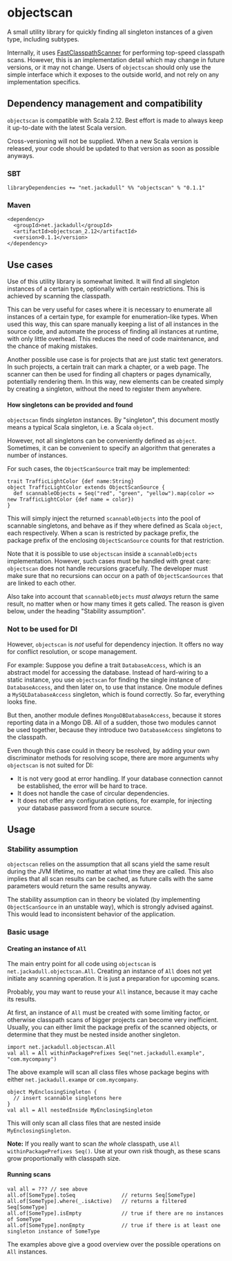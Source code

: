 # objectscan

A small utility library for quickly finding all singleton instances of a given type, including subtypes.

Internally, it uses [FastClasspathScanner](https://github.com/lukehutch/fast-classpath-scanner) for performing top-speed classpath scans.
However, this is an implementation detail which may change in future versions, or it may not change.
Users of `objectscan` should only use the simple interface which it exposes to the outside world, and not rely on any implementation specifics.

## Dependency management and compatibility

`objectscan` is compatible with Scala 2.12.
Best effort is made to always keep it up-to-date with the latest Scala version.

Cross-versioning will not be supplied.
When a new Scala version is released, your code should be updated to that version as soon as possible anyways.

### SBT

    libraryDependencies += "net.jackadull" %% "objectscan" % "0.1.1"

### Maven

    <dependency>
      <groupId>net.jackadull</groupId>
      <artifactId>objectscan_2.12</artifactId>
      <version>0.1.1</version>
    </dependency>

## Use cases

Use of this utility library is somewhat limited.
It will find all singleton instances of a certain type, optionally with certain restrictions.
This is achieved by scanning the classpath.

This can be very useful for cases where it is necessary to enumerate all instances of a certain type, for example for enumeration-like types.
When used this way, this can spare manually keeping a list of all instances in the source code, and automate the process of finding all instances at runtime, with only little overhead.
This reduces the need of code maintenance, and the chance of making mistakes.

Another possible use case is for projects that are just static text generators.
In such projects, a certain trait can mark a chapter, or a web page.
The scanner can then be used for finding all chapters or pages dynamically, potentially rendering them.
In this way, new elements can be created simply by creating a singleton, without the need to register them anywhere.

#### How singletons can be provided and found

`objectscan` finds _singleton_ instances.
By "singleton", this document mostly means a typical Scala singleton, i.e. a Scala `object`.

However, not all singletons can be conveniently defined as `object`.
Sometimes, it can be convenient to specify an algorithm that generates a number of instances.

For such cases, the `ObjectScanSource` trait may be implemented:

    trait TrafficLightColor {def name:String}
    object TrafficLightColor extends ObjectScanSource {
      def scannableObjects = Seq("red", "green", "yellow").map(color => new TrafficLightColor {def name = color})
    }

This will simply inject the returned `scannableObjects` into the pool of scannable singletons, and behave as if they where defined as Scala `object`, each respectively.
When a scan is restricted by package prefix, the package prefix of the enclosing `ObjectScanSource` counts for that restriction.

Note that it is possible to use `objectscan` inside a `scannableObjects` implementation.
However, such cases must be handled with great care:
`objectscan` does not handle recursions gracefully.
The developer must make sure that no recursions can occur on a path of `ObjectScanSources` that are linked to each other.

Also take into account that `scannableObjects` _must always_ return the same result, no matter when or how many times it gets called.
The reason is given below, under the heading "Stability assumption".

### Not to be used for DI

However, `objectscan` is _not_ useful for dependency injection.
It offers no way for conflict resolution, or scope management.

For example:
Suppose you define a trait `DatabaseAccess`, which is an abstract model for accessing the database.
Instead of hard-wiring to a static instance, you use `objectscan` for finding the single instance of `DatabaseAccess`, and then later on, to use that instance.
One module defines a `MySQLDatabaseAccess` singleton, which is found correctly.
So far, everything looks fine.

But then, another module defines `MongoDBDatabaseAccess`, because it stores reporting data in a Mongo DB.
All of a sudden, those two modules cannot be used together, because they introduce two `DatabaseAccess` singletons to the classpath.

Even though this case could in theory be resolved, by adding your own discriminator methods for resolving scope, there are more arguments why `objectscan` is not suited for DI:
- It is not very good at error handling. If your database connection cannot be established, the error will be hard to trace.
- It does not handle the case of circular dependencies.
- It does not offer any configuration options, for example, for injecting your database password from a secure source.

## Usage

### Stability assumption

`objectscan` relies on the assumption that all scans yield the same result during the JVM lifetime, no matter at what time they are called.
This also implies that all scan results can be cached, as future calls with the same parameters would return the same results anyway.

The stability assumption can in theory be violated (by implementing `ObjectScanSource` in an unstable way), which is strongly advised against.
This would lead to inconsistent behavior of the application.

### Basic usage

#### Creating an instance of `All`

The main entry point for all code using `objectscan` is `net.jackadull.objectscan.All`.
Creating an instance of `All` does not yet initiate any scanning operation.
It is just a preparation for upcoming scans.

Probably, you may want to reuse your `All` instance, because it may cache its results.

At first, an instance of `All` must be created with some limiting factor, or otherwise classpath scans of bigger projects can become very inefficient.
Usually, you can either limit the package prefix of the scanned objects, or determine that they must be nested inside another singleton.

    import net.jackadull.objectscan.All
    val all = All withinPackagePrefixes Seq("net.jackadull.example", "com.mycompany") 

The above example will scan all class files whose package begins with either `net.jackadull.exampe` or `com.mycompany`.

    object MyEnclosingSingleton {
      // insert scannable singletons here
    }
    val all = All nestedInside MyEnclosingSingleton

This will only scan all class files that are nested inside `MyEnclosingSingleton`.

**Note:** If you really want to scan _the whole_ classpath, use `All withinPackagePrefixes Seq()`.
Use at your own risk though, as these scans grow proportionally with classpath size.

#### Running scans

    val all = ??? // see above
    all.of[SomeType].toSeq               // returns Seq[SomeType]
    all.of[SomeType].where(_.isActive)   // returns a filtered Seq[SomeType]
    all.of[SomeType].isEmpty             // true if there are no instances of SomeType
    all.of[SomeType].nonEmpty            // true if there is at least one singleton instance of SomeType

The examples above give a good overview over the possible operations on `All` instances.
